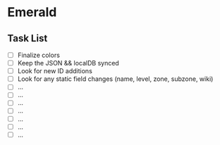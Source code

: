 # Emerald

## Task List

- [ ] Finalize colors
- [ ] Keep the JSON && localDB synced
- [ ] Look for new ID additions
- [ ] Look for any static field changes (name, level, zone, subzone, wiki)
- [ ] ...
- [ ] ...
- [ ] ...
- [ ] ...
- [ ] ...
- [ ] ...
- [ ] ...
